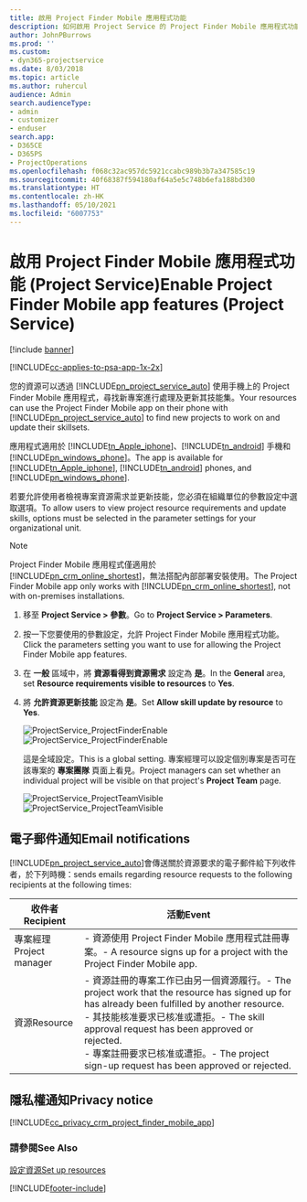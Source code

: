 ```yaml
---
title: 啟用 Project Finder Mobile 應用程式功能
description: 如何啟用 Project Service 的 Project Finder Mobile 應用程式功能
author: JohnPBurrows
ms.prod: ''
ms.custom:
- dyn365-projectservice
ms.date: 8/03/2018
ms.topic: article
ms.author: ruhercul
audience: Admin
search.audienceType:
- admin
- customizer
- enduser
search.app:
- D365CE
- D365PS
- ProjectOperations
ms.openlocfilehash: f068c32ac957dc5921ccabc989b3b7a347585c19
ms.sourcegitcommit: 40f68387f594180af64a5e5c748b6efa188bd300
ms.translationtype: HT
ms.contentlocale: zh-HK
ms.lasthandoff: 05/10/2021
ms.locfileid: "6007753"
---
```

# <a name="enable-project-finder-mobile-app-features-project-service"></a><span data-ttu-id="95fb5-103">啟用 Project Finder Mobile 應用程式功能 (Project Service)</span><span class="sxs-lookup"><span data-stu-id="95fb5-103">Enable Project Finder Mobile app features (Project Service)</span></span>

[!include [banner](../includes/psa-now-project-operations.md)]

[!INCLUDE[cc-applies-to-psa-app-1x-2x](../includes/cc-applies-to-psa-app-1x-2x.md)]

<span data-ttu-id="95fb5-104">您的資源可以透過 [!INCLUDE[pn_project_service_auto](../includes/pn-project-service-auto.md)] 使用手機上的 Project Finder Mobile 應用程式，尋找新專案進行處理及更新其技能集。</span><span class="sxs-lookup"><span data-stu-id="95fb5-104">Your resources can use the Project Finder Mobile app on their phone with [!INCLUDE[pn_project_service_auto](../includes/pn-project-service-auto.md)] to find new projects to work on and update their skillsets.</span></span>  
  
 <span data-ttu-id="95fb5-105">應用程式適用於 [!INCLUDE[tn_Apple_iphone](../includes/tn-apple-iphone.md)]、[!INCLUDE[tn_android](../includes/tn-android.md)] 手機和 [!INCLUDE[pn_windows_phone](../includes/pn-windows-phone.md)]。</span><span class="sxs-lookup"><span data-stu-id="95fb5-105">The app is available for [!INCLUDE[tn_Apple_iphone](../includes/tn-apple-iphone.md)], [!INCLUDE[tn_android](../includes/tn-android.md)] phones, and [!INCLUDE[pn_windows_phone](../includes/pn-windows-phone.md)].</span></span>  
    
 <span data-ttu-id="95fb5-106">若要允許使用者檢視專案資源需求並更新技能，您必須在組織單位的參數設定中選取選項。</span><span class="sxs-lookup"><span data-stu-id="95fb5-106">To allow users to view project resource requirements and update skills, options must be selected in the parameter settings for your organizational unit.</span></span>
  
> [!NOTE]
>  <span data-ttu-id="95fb5-107">Project Finder Mobile 應用程式僅適用於 [!INCLUDE[pn_crm_online_shortest](../includes/pn-crm-online-shortest.md)]，無法搭配內部部署安裝使用。</span><span class="sxs-lookup"><span data-stu-id="95fb5-107">The Project Finder Mobile app only works with [!INCLUDE[pn_crm_online_shortest](../includes/pn-crm-online-shortest.md)], not with on-premises installations.</span></span>  
  
1. <span data-ttu-id="95fb5-108">移至 **Project Service > 參數**。</span><span class="sxs-lookup"><span data-stu-id="95fb5-108">Go to **Project Service > Parameters**.</span></span>  
  
2. <span data-ttu-id="95fb5-109">按一下您要使用的參數設定，允許 Project Finder Mobile 應用程式功能。</span><span class="sxs-lookup"><span data-stu-id="95fb5-109">Click the parameters setting you want to use for allowing the Project Finder Mobile app features.</span></span>  
  
3. <span data-ttu-id="95fb5-110">在 **一般** 區域中，將 **資源看得到資源需求** 設定為 **是**。</span><span class="sxs-lookup"><span data-stu-id="95fb5-110">In the **General** area, set **Resource requirements visible to resources** to **Yes**.</span></span>  
  
4. <span data-ttu-id="95fb5-111">將 **允許資源更新技能** 設定為 **是**。</span><span class="sxs-lookup"><span data-stu-id="95fb5-111">Set **Allow skill update by resource** to **Yes**.</span></span>  
  
   <span data-ttu-id="95fb5-112">![ProjectService_ProjectFinderEnable](../psa/media/project-service-project-finder-enable.png "ProjectService_ProjectFinderEnable")</span><span class="sxs-lookup"><span data-stu-id="95fb5-112">![ProjectService_ProjectFinderEnable](../psa/media/project-service-project-finder-enable.png "ProjectService_ProjectFinderEnable")</span></span>  
  
   <span data-ttu-id="95fb5-113">這是全域設定。</span><span class="sxs-lookup"><span data-stu-id="95fb5-113">This is a global setting.</span></span> <span data-ttu-id="95fb5-114">專案經理可以設定個別專案是否可在該專案的 **專案團隊** 頁面上看見。</span><span class="sxs-lookup"><span data-stu-id="95fb5-114">Project managers can set whether an individual project will be visible on that project's **Project Team** page.</span></span>  
  
   <span data-ttu-id="95fb5-115">![ProjectService_ProjectTeamVisible](../psa/media/project-service-project-team-visible.png "ProjectService_ProjectTeamVisible")</span><span class="sxs-lookup"><span data-stu-id="95fb5-115">![ProjectService_ProjectTeamVisible](../psa/media/project-service-project-team-visible.png "ProjectService_ProjectTeamVisible")</span></span>  
  
## <a name="email-notifications"></a><span data-ttu-id="95fb5-116">電子郵件通知</span><span class="sxs-lookup"><span data-stu-id="95fb5-116">Email notifications</span></span>  
 [!INCLUDE[pn_project_service_auto](../includes/pn-project-service-auto.md)]<span data-ttu-id="95fb5-117">會傳送關於資源要求的電子郵件給下列收件者，於下列時機：</span><span class="sxs-lookup"><span data-stu-id="95fb5-117">sends emails regarding resource requests to the following recipients at the following times:</span></span>  
  
|<span data-ttu-id="95fb5-118">收件者</span><span class="sxs-lookup"><span data-stu-id="95fb5-118">Recipient</span></span>|<span data-ttu-id="95fb5-119">活動</span><span class="sxs-lookup"><span data-stu-id="95fb5-119">Event</span></span>|  
|---------------|-----------|  
|<span data-ttu-id="95fb5-120">專案經理</span><span class="sxs-lookup"><span data-stu-id="95fb5-120">Project manager</span></span>|<span data-ttu-id="95fb5-121">- 資源使用 Project Finder Mobile 應用程式註冊專案。</span><span class="sxs-lookup"><span data-stu-id="95fb5-121">- A resource signs up for a project with the Project Finder Mobile app.</span></span>|  
|<span data-ttu-id="95fb5-122">資源</span><span class="sxs-lookup"><span data-stu-id="95fb5-122">Resource</span></span>|<span data-ttu-id="95fb5-123">- 資源註冊的專案工作已由另一個資源履行。</span><span class="sxs-lookup"><span data-stu-id="95fb5-123">- The project work that the resource has signed up for has already been fulfilled by another resource.</span></span><br /><span data-ttu-id="95fb5-124">- 其技能核准要求已核准或遭拒。</span><span class="sxs-lookup"><span data-stu-id="95fb5-124">- The skill approval request has been approved or rejected.</span></span><br /><span data-ttu-id="95fb5-125">- 專案註冊要求已核准或遭拒。</span><span class="sxs-lookup"><span data-stu-id="95fb5-125">- The project sign-up request has been approved or rejected.</span></span>|  
  
## <a name="privacy-notice"></a><span data-ttu-id="95fb5-126">隱私權通知</span><span class="sxs-lookup"><span data-stu-id="95fb5-126">Privacy notice</span></span>  
 [!INCLUDE[cc_privacy_crm_project_finder_mobile_app](../includes/cc-privacy-crm-project-finder-mobile-app.md)]  
  
### <a name="see-also"></a><span data-ttu-id="95fb5-127">請參閱</span><span class="sxs-lookup"><span data-stu-id="95fb5-127">See Also</span></span>  
 [<span data-ttu-id="95fb5-128">設定資源</span><span class="sxs-lookup"><span data-stu-id="95fb5-128">Set up resources</span></span>](../psa/set-up-resources.md)


[!INCLUDE[footer-include](../includes/footer-banner.md)]